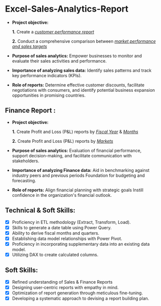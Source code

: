 # Excel-Sales-Analytics-Report


- **Project objective:** 

    **1.** Create a _[customer performance report](https://github.com/SudhanyaBiswas/Excel-Sales-Analytics-Report/blob/main/AH%20-%20Customer%20Net%20Sales%20Report.pdf)_ 

    **2.** Conduct a comprehensive comparison between _[market performance and sales targets](https://github.com/SudhanyaBiswas/Excel-Sales-Analytics-Report/blob/main/AH%20-%20Market%20Sales%20Performance.pdf)_

- **Purpose of sales analytics:** Empower businesses to monitor and evaluate their sales activities and performance.

- **Importance of analyzing sales data:** Identify sales patterns and track key performance indicators (KPIs).

- **Role of reports:** Determine effective customer discounts, facilitate negotiations with consumers, and identify potential business expansion opportunities in promising countries.


## Finance Report :

- **Project objective:** 

    **1.** Create Profit and Loss (P&L) reports by _[Fiscal Year](https://github.com/SudhanyaBiswas/Excel-Sales-Analytics-Report/blob/main/AH%20-%20P%20%26%20L%20by%20FY.pdf)_ & _[Months]()_ 

   **2.** Create Profit and Loss (P&L) reports by _[Markets](https://github.com/SudhanyaBiswas/Excel-Sales-Analytics-Report/blob/main/AH%20-%20P%20%26%20L%20by%20Market.pdf)_

- **Purpose of sales analytics:** Evaluation of financial performance, support decision-making, and facilitate communication with stakeholders.

- **Importance of analyzing Finance data:** Aid in benchmarking against industry peers and previous periods Foundation for budgeting and forecasting.

- **Role of reports:** Align financial planning with strategic goals Instill confidence in the organization's financial outlook.


## Technical & Soft Skills:
- [x]	Proficiency in ETL methodology (Extract, Transform, Load).
- [x]	Skills to generate a date table using Power Query.
- [x]	Ability to derive fiscal months and quarters.
- [x]	Establishing data model relationships with Power Pivot.
- [x]	Proficiency in incorporating supplementary data into an existing data model.
- [x]	Utilizing DAX to create calculated columns.

## Soft Skills:
- [x]	Refined understanding of Sales & Finance Reports
- [x]	Designing user-centric reports with empathy in mind.
- [x]	Optimization of report generation through meticulous fine-tuning.
- [x]	Developing a systematic approach to devising a report building plan.
